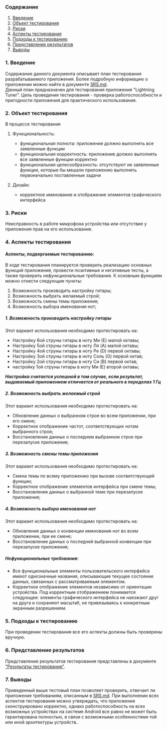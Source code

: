 ﻿### Содержание
1. [Введение](#1)
2. [Объект тестирования](#2)
3. [Риски](#4)
4. [Аспекты тестирования](#5)<br>
5. [Подходы к тестированию](#6)
6. [Представление результатов](#7)
7. [Выводы](#8)

<a name="1"></a>
### 1. Введение
Содержание данного документа описывает план тестирования разрабатываемого приложения. Более подробную информацию о приложении можно найти в документе [SRS.md](https://github.com/NasterVill/LightningTunerV2/blob/master/Documents/Requirements/Requirements.md).  
Данный план предназначен для тестирования приложения "Lightning Tuner". Цель проведения тестирования - проверка работоспособности и пригодности приложения для практического использования.

<a name="2"></a>
### 2. Объект тестирования

В процессе тестирования 

1. Функциональность:
	+ функциональная полнота: приложение должно выполнять все заявленные функции
	+ функциональная корректность: приложение должно выполнять все заявленные функции корректно
	+ функциональная целесообразность: отсутствуют не заявленные функции, которые бы мешали приложению выполнять первоначально поставленные задачи

2. Дизайн:
    + корректное именование и отображение элементов графического интерфейса

<a name="3"></a>
### 3. Риски

Неисправность в работе микрофона устройства или отсутствие у приложения прав на его использование.

<a name="4"></a>
### 4. Аспекты тестирования

#### Аспекты, подвергаемые тестированию:

В ходе тестирования планируется проверить реализацию основных функций приложения, провести позитивные и негативные тесты, а также проверить нефункциональные требования.
К основным функциям можно отнести следующие пункты:
1) Возможность производить настройку гитары;
2) Возможность выбрать желаемый строй;
3) Возможность смены темы приложения;
4) Возможность выбора именования нот;

##### 1. Возможность производить настройку гитары
Этот вариант использования необходимо протестировать на:
* Настройку 6ой струны гитары в ноту Ми (Е) малой октавы;
* Настройку 5ой струны гитары в ноту Ля (A) малой октавы;
* Настройку 4ой струны гитары в ноту Ре (D) первой октавы;
* Настройку 3ой струны гитары в ноту Соль (G) первой октав;
* Настройку 2ой струны гитары в ноту Си (B) первой октав;
* настройку 1ой струны гитары в ноту Ми (Е) второй октавы;

***Настройка считается успешной в том случае, если результат, выдаваемый приложением отличается от реального в переделах 1 Гц***

##### 2. Возможность выбрать желаемый строй
Этот вариант использования необходимо протестировать на:
* Обновление данных о выбранном строе во всем приложении, при его смене;
* Корректное отображение частот, соответствующих нотам выбранного строя;
* Восстановление данных о последнем выбранном строе при перезапуске приложения;

##### 3. Возможность смены темы приложения
Этот вариант использования необходимо протестировать на:
* Смена темы по всему приложению при вызове соответствующей функции;
* Корректное отображение элементов интерфейса при смене темы;
* Восстановление данных о выбранной теме при перезапуске приложения;

##### 4. Возможность выбора именования нот
Этот вариант использования необходимо протестировать на:
* Обновление данных о конвенции именования нот во всем приложении, при ее смене;
* Восстановление данных о последней выбранной конвенции при перезапуске приложения;

##### Нефункциональные требования:
* Все функциональные элементы пользовательского интерфейса имеют однозначные названия, описывающие текущее состояние данных, связанных с рассматриваемым элементом.
* Корректное отображение элементов независимо от ориентации устройства. Под корректным отображением понимается следующее: элементы графического интерфейса не наезжают друг на друга и сохраняют масштаб, не привязываясь к конкретным экранным разрешениям.

<a name="5"></a>
### 5. Подходы к тестированию
При проведении тестирования все его аспекты должны быть проверены вручную.

<a name="6"></a>
### 6. Представление результатов

Представление результатов тестирования представлены в документе ["Результаты тестирования"](https://github.com/NasterVill/LightningTunerV2/blob/master/Documents/Testing/TestResults.md).

<a name="7"></a>
### 7. Выводы
Приведенный выше тестовый план позволяет проверить, отвечает ли приложение требованиям, описанным в [SRS.md](https://github.com/NasterVill/LightningTunerV2/blob/master/Documents/Requirements/Requirements.md). При выполнении всех аспектов тестирования можно утверждать, что приложение сконструировано корректно, однако работоспособность на всех возможных устройствах на системе Android все равно не может быть гарантирована полностью, в связи с возможными особенностями той или иной архитектуры устройств..
